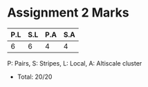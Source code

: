 
# Assignment 2 Marks

| P.L | S.L | P.A | S.A |
| --- | --- | --- | --- |
|6|6|4|4|
P: Pairs,
S: Stripes,
L: Local,
A: Altiscale cluster

<!--* Penalty: %-->
* Total: 20/20

<!--
## Deducted Points Detail
### Local Execution
NONE

```
NONE
```

### Altiscale Execution
NONE

```
NONE
```
-->
